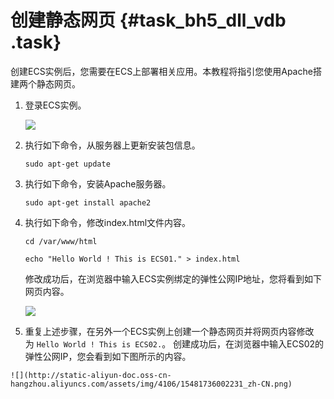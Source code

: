 # 创建静态网页 {#task_bh5_dll_vdb .task}

创建ECS实例后，您需要在ECS上部署相关应用。本教程将指引您使用Apache搭建两个静态网页。

1.  登录ECS实例。 

    ![](http://static-aliyun-doc.oss-cn-hangzhou.aliyuncs.com/assets/img/4106/15481736002219_zh-CN.png)

2.  执行如下命令，从服务器上更新安装包信息。 

    ```
    sudo apt-get update
    ```

3.  执行如下命令，安装Apache服务器。 

    ```
    sudo apt-get install apache2
    ```

4.  执行如下命令，修改index.html文件内容。 

    ```
    cd /var/www/html
    
    echo "Hello World ! This is ECS01." > index.html
    ```

    修改成功后，在浏览器中输入ECS实例绑定的弹性公网IP地址，您将看到如下网页内容。

    ![](http://static-aliyun-doc.oss-cn-hangzhou.aliyuncs.com/assets/img/4106/15481736002224_zh-CN.png)

5.   重复上述步骤，在另外一个ECS实例上创建一个静态网页并将网页内容修改为 `Hello World ! This is ECS02.`。 创建成功后，在浏览器中输入ECS02的弹性公网IP，您会看到如下图所示的内容。

    ![](http://static-aliyun-doc.oss-cn-hangzhou.aliyuncs.com/assets/img/4106/15481736002231_zh-CN.png)



